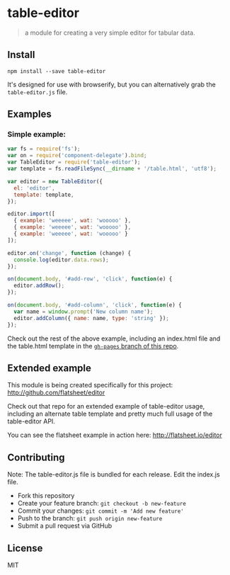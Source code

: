 # table-editor
> a module for creating a very simple editor for tabular data.

## Install

```
npm install --save table-editor
```

It's designed for use with browserify, but you can alternatively grab the `table-editor.js` file.

## Examples


### Simple example:

```js
var fs = require('fs');
var on = require('component-delegate').bind;
var TableEditor = require('table-editor');
var template = fs.readFileSync(__dirname + '/table.html', 'utf8');

var editor = new TableEditor({
  el: 'editor',
  template: template,
});

editor.import([
  { example: 'weeeee', wat: 'wooooo' },
  { example: 'weeeee', wat: 'wooooo' },
  { example: 'weeeee', wat: 'wooooo' }
]);

editor.on('change', function (change) {
  console.log(editor.data.rows);
});

on(document.body, '#add-row', 'click', function(e) {
  editor.addRow();
});

on(document.body, '#add-column', 'click', function(e) {
  var name = window.prompt('New column name');
  editor.addColumn({ name: name, type: 'string' });
});

```

Check out the rest of the above example, including an index.html file and the table.html template in the [`gh-pages` branch of this repo](https://github.com/sethvincent/table-editor/tree/gh-pages).

## Extended example

This module is being created specifically for this project: http://github.com/flatsheet/editor

Check out that repo for an extended example of table-editor usage, including an alternate table template and pretty much full usage of the table-editor API.

You can see the flatsheet example in action here: http://flatsheet.io/editor

## Contributing
Note: The table-editor.js file is bundled for each release. Edit the index.js file.

- Fork this repository
- Create your feature branch: `git checkout -b new-feature`
- Commit your changes: `git commit -m 'Add new feature'`
- Push to the branch: `git push origin new-feature`
- Submit a pull request via GitHub

## License
MIT

